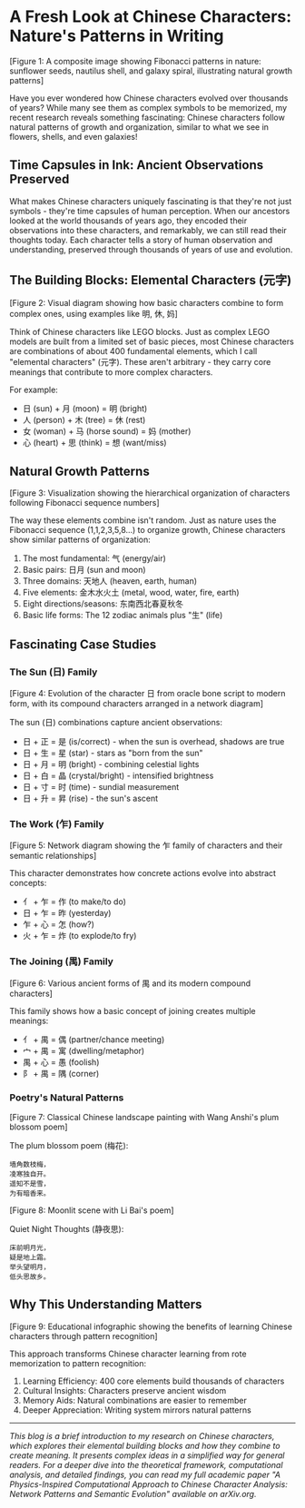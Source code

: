 # A Fresh Look at Chinese Characters: Nature's Patterns in Writing

[Figure 1: A composite image showing Fibonacci patterns in nature: sunflower seeds, nautilus shell, and galaxy spiral, illustrating natural growth patterns]

Have you ever wondered how Chinese characters evolved over thousands of years? While many see them as complex symbols to be memorized, my recent research reveals something fascinating: Chinese characters follow natural patterns of growth and organization, similar to what we see in flowers, shells, and even galaxies!

## Time Capsules in Ink: Ancient Observations Preserved

What makes Chinese characters uniquely fascinating is that they're not just symbols - they're time capsules of human perception. When our ancestors looked at the world thousands of years ago, they encoded their observations into these characters, and remarkably, we can still read their thoughts today. Each character tells a story of human observation and understanding, preserved through thousands of years of use and evolution.

## The Building Blocks: Elemental Characters (元字)

[Figure 2: Visual diagram showing how basic characters combine to form complex ones, using examples like 明, 休, 妈]

Think of Chinese characters like LEGO blocks. Just as complex LEGO models are built from a limited set of basic pieces, most Chinese characters are combinations of about 400 fundamental elements, which I call "elemental characters" (元字). These aren't arbitrary - they carry core meanings that contribute to more complex characters.

For example:
- 日 (sun) + 月 (moon) = 明 (bright)
- 人 (person) + 木 (tree) = 休 (rest)
- 女 (woman) + 马 (horse sound) = 妈 (mother)
- 心 (heart) + 思 (think) = 想 (want/miss)

## Natural Growth Patterns

[Figure 3: Visualization showing the hierarchical organization of characters following Fibonacci sequence numbers]

The way these elements combine isn't random. Just as nature uses the Fibonacci sequence (1,1,2,3,5,8...) to organize growth, Chinese characters show similar patterns of organization:

1. The most fundamental: 气 (energy/air)
2. Basic pairs: 日月 (sun and moon)
3. Three domains: 天地人 (heaven, earth, human)
4. Five elements: 金木水火土 (metal, wood, water, fire, earth)
8. Eight directions/seasons: 东南西北春夏秋冬
13. Basic life forms: The 12 zodiac animals plus "生" (life)

## Fascinating Case Studies

### The Sun (日) Family

[Figure 4: Evolution of the character 日 from oracle bone script to modern form, with its compound characters arranged in a network diagram]

The sun (日) combinations capture ancient observations:
- 日 + 正 = 是 (is/correct) - when the sun is overhead, shadows are true
- 日 + 生 = 星 (star) - stars as "born from the sun"
- 日 + 月 = 明 (bright) - combining celestial lights
- 日 + 白 = 晶 (crystal/bright) - intensified brightness
- 日 + 寸 = 时 (time) - sundial measurement
- 日 + 升 = 昇 (rise) - the sun's ascent

### The Work (乍) Family

[Figure 5: Network diagram showing the 乍 family of characters and their semantic relationships]

This character demonstrates how concrete actions evolve into abstract concepts:
- 亻 + 乍 = 作 (to make/to do)
- 日 + 乍 = 昨 (yesterday)
- 乍 + 心 = 怎 (how?)
- 火 + 乍 = 炸 (to explode/to fry)

### The Joining (禺) Family

[Figure 6: Various ancient forms of 禺 and its modern compound characters]

This family shows how a basic concept of joining creates multiple meanings:
- 亻 + 禺 = 偶 (partner/chance meeting)
- 宀 + 禺 = 寓 (dwelling/metaphor)
- 禺 + 心 = 愚 (foolish)
- 阝 + 禺 = 隅 (corner)

### Poetry's Natural Patterns

[Figure 7: Classical Chinese landscape painting with Wang Anshi's plum blossom poem]

The plum blossom poem (梅花):
```
墙角数枝梅，
凌寒独自开。
遥知不是雪，
为有暗香来。
```

[Figure 8: Moonlit scene with Li Bai's poem]

Quiet Night Thoughts (静夜思):
```
床前明月光，
疑是地上霜。
举头望明月，
低头思故乡。
```

## Why This Understanding Matters

[Figure 9: Educational infographic showing the benefits of learning Chinese characters through pattern recognition]

This approach transforms Chinese character learning from rote memorization to pattern recognition:
1. Learning Efficiency: 400 core elements build thousands of characters
2. Cultural Insights: Characters preserve ancient wisdom
3. Memory Aids: Natural combinations are easier to remember
4. Deeper Appreciation: Writing system mirrors natural patterns

---

*This blog is a brief introduction to my research on Chinese characters, which explores their elemental building blocks and how they combine to create meaning. It presents complex ideas in a simplified way for general readers. For a deeper dive into the theoretical framework, computational analysis, and detailed findings, you can read my full academic paper "A Physics-Inspired Computational Approach to Chinese Character Analysis: Network Patterns and Semantic Evolution" available on arXiv.org.*